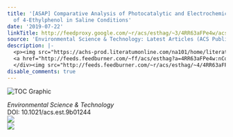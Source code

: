 ```yaml
---
title: '[ASAP] Comparative Analysis of Photocatalytic and Electrochemical Degradation
  of 4-Ethylphenol in Saline Conditions'
date: '2019-07-22'
linkTitle: http://feedproxy.google.com/~r/acs/esthag/~3/4RR63aFPe4w/acs.est.9b01244
source: 'Environmental Science & Technology: Latest Articles (ACS Publications)'
description: |-
  <p><img src="https://achs-prod.literatumonline.com/na101/home/literatum/publisher/achs/journals/content/esthag/0/esthag.ahead-of-print/acs.est.9b01244/20190719/images/medium/es-2019-01244p_0010.gif" alt="TOC Graphic"/></p><div><cite>Environmental Science & Technology</cite></div><div>DOI: 10.1021/acs.est.9b01244</div><div class="feedflare">
  <a href="http://feeds.feedburner.com/~ff/acs/esthag?a=4RR63aFPe4w:nCqFiI1ssJk:yIl2AUoC8zA"><img src="http://feeds.feedburner.com/~ff/acs/esthag?d=yIl2AUoC8zA" border="0"></img></a>
  </div><img src="http://feeds.feedburner.com/~r/acs/esthag/~4/4RR63aFPe4w" ...
disable_comments: true
---
```

<p><img src="https://achs-prod.literatumonline.com/na101/home/literatum/publisher/achs/journals/content/esthag/0/esthag.ahead-of-print/acs.est.9b01244/20190719/images/medium/es-2019-01244p_0010.gif" alt="TOC Graphic"/></p><div><cite>Environmental Science & Technology</cite></div><div>DOI: 10.1021/acs.est.9b01244</div><div class="feedflare">
<a href="http://feeds.feedburner.com/~ff/acs/esthag?a=4RR63aFPe4w:nCqFiI1ssJk:yIl2AUoC8zA"><img src="http://feeds.feedburner.com/~ff/acs/esthag?d=yIl2AUoC8zA" border="0"></img></a>
</div><img src="http://feeds.feedburner.com/~r/acs/esthag/~4/4RR63aFPe4w" ...